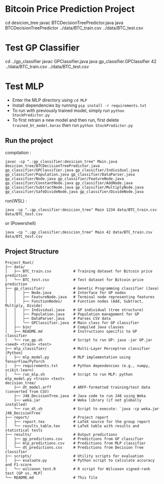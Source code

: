 # Bitcoin Price Prediction Project
cd desicion_tree
javac BTCDecisionTreePredictor.java
java BTCDecisionTreePredictor ../data/BTC_train.csv ../data/BTC_test.csv

# Test GP Classifier
cd ../gp_classifier
javac GPClassifier.java
java gp_classifier.GPClassifier 42 ../data/BTC_train.csv ../data/BTC_test.csv

# Test MLP
* Enter the MLP directory using `cd MLP`
* Install dependencies by running `pip install -r requirements.txt`
* To run with previously trained model, simply run `python StockPredictor.py`
* To first retrain a new model and then run, first delete `trained_bt_model.keras` then run `python StockPredictor.py`


## Run the project

compilation : 
```
javac -cp ".:gp_classifier:desicion_tree" Main.java desicion_tree/BTCDecisionTreePredictor.java gp_classifier/GPClassifier.java gp_classifier/Individual.java gp_classifier/Population.java gp_classifier/DataParser.java gp_classifier/Node.java gp_classifier/FeatureNode.java gp_classifier/ConstantNode.java gp_classifier/AddNode.java gp_classifier/SubtractNode.java gp_classifier/MultiplyNode.java gp_classifier/SafeDivideNode.java gp_classifier/DivideNode.java
```


run(WSL) : 
```
java -cp ".:gp_classifier:desicion_tree" Main 1234 data/BTC_train.csv data/BTC_test.csv
```

or (Powershell)
```
java -cp ".;gp_classifier;desicion_tree" Main 42 data/BTC_train.csv data/BTC_test.csv
```


## Project Structure
```
Project_Root/
├── data/
│   ├── BTC_train.csv          # Training dataset for Bitcoin price prediction
│   └── BTC_test.csv           # Test dataset for Bitcoin price prediction
├── gp_classifier/             # Genetic Programming classifier (Java)
│   │   ├── Node.java          # Interface for GP nodes
│   │   ├── FeatureNode.java   # Terminal node representing features
│   │   ├── FunctionNodes/     # Function nodes (Add, Subtract, Multiply, Divide)
│   │   ├── Individual.java    # GP individual (tree structure)
│   │   ├── Population.java    # Population management for GP
│   │   ├── DataParser.java    # Parses CSV data
│   │   └── GPClassifier.java  # Main class for GP classifier
│   ├── bin/                   # Compiled Java classes
│   ├── README.md              # Instructions specific to GP classifier
│   └── run_gp.sh              # Script to run GP: java -jar GP.jar <seed> <train> <test>
├── mlp_classifier/            # Multi-Layer Perceptron classifier (Python)
│   ├── mlp_model.py           # MLP implementation using TensorFlow/PyTorch
│   ├── requirements.txt       # Python dependencies (e.g., numpy, scikit-learn)
│   └── run_mlp.sh             # Script to run MLP: python mlp_model.py <train> <test>
decision_tree/
    ├── dt_model.arff          # ARFF-formatted training/test data (converted from CSV)
    ├── J48_DecisionTree.java  # Java code to run J48 using Weka
    ├── weka.jar               # Weka library (if not globally installed)
    └── run_dt.sh              # Script to execute: `java -cp weka.jar J48_DecisionTree`
├── report/                    # Project report
│   ├── report.tex             # LaTeX source for the group report
│   └── results_table.tex      # LaTeX table with results and statistical tests
├── results/                   # Output predictions
│   ├── gp_predictions.csv     # Predictions from GP classifier
│   ├── mlp_predictions.csv    # Predictions from MLP classifier
│   └── dt_predictions.csv     # Predictions from Decision Tree classifier
├── scripts/                   # Utility scripts for evaluation
│   ├── evaluate.py            # Python script to calculate accuracy and F1-score
│   └── wilcoxon_test.R        # R script for Wilcoxon signed-rank test (GP vs. MLP)
└── README.md                  # This file
```

